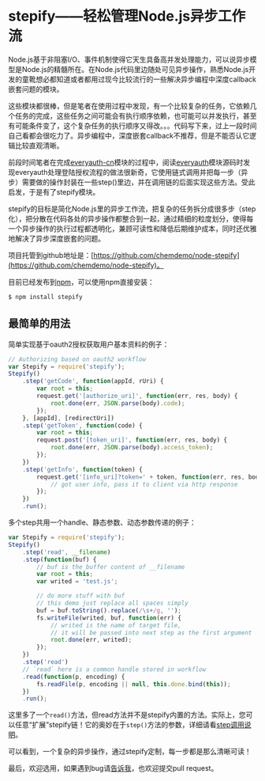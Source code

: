 # stepify——轻松管理Node.js异步工作流

Node.js基于非阻塞I/O、事件机制使得它天生具备高并发处理能力，可以说异步模型是Node.js的精髓所在。在Node.js代码里边随处可见异步操作，熟悉Node.js开发的童靴想必都知道或者都用过现今比较流行的一些解决异步编程中深度callback嵌套问题的模块。

这些模块都很棒，但是笔者在使用过程中发现，有一个比较复杂的任务，它依赖几个任务的完成，这些任务之间可能会有执行顺序依赖，也可能可以并发执行，甚至有可能条件变了，这个复杂任务的执行顺序又得改。。。代码写下来，过上一段时间自己看都会很吃力了。异步编程中，深度嵌套callback不推荐，但是不能否认它逻辑比较直观清晰。

前段时间笔者在完成[everyauth-cn](https://github.com/chemdemo/everyauth-cn)模块的过程中，阅读[everyauth](https://github.com/bnoguchi/everyauth)模块源码时发现everyauth处理登陆授权流程的做法很新奇，它使用链式调用并把每一步（异步）需要做的操作封装在一些step()里边，并在调用链的后面实现这些方法。受此启发，于是有了stepify模块。

stepify的目标是简化Node.js里的异步工作流，把复杂的任务拆分成很多步（step化），把分散在代码各处的异步操作都整合到一起，通过精细的粒度划分，使得每一个异步操作的执行过程都透明化，兼顾可读性和降低后期维护成本，同时还优雅地解决了异步深度嵌套的问题。

项目托管到github地址是：[https://github.com/chemdemo/node-stepify](https://github.com/chemdemo/node-stepify)。

目前已经发布到[npm](https://npmjs.org/package/stepify)，可以使用npm直接安装：

``` javascript
$ npm install stepify
```

## 最简单的用法

简单实现基于oauth2授权获取用户基本资料的例子：

``` javascript
// Authorizing based on oauth2 workflow
var Stepify = require('stepify');
Stepify()
    .step('getCode', function(appId, rUri) {
        var root = this;
        request.get('[authorize_uri]', function(err, res, body) {
            root.done(err, JSON.parse(body).code);
        });
    }, [appId], [redirectUri])
    .step('getToken', function(code) {
        var root = this;
        request.post('[token_uri]', function(err, res, body) {
            root.done(err, JSON.parse(body).access_token);
        });
    })
    .step('getInfo', function(token) {
        request.get('[info_uri]?token=' + token, function(err, res, body) {
            // got user info, pass it to client via http response
        });
    })
    .run();
```

多个step共用一个handle、静态参数、动态参数传递的例子：

``` javascript
var Stepify = require('stepify');
Stepify()
    .step('read', __filename)
    .step(function(buf) {
        // buf is the buffer content of __filename
        var root = this;
        var writed = 'test.js';

        // do more stuff with buf
        // this demo just replace all spaces simply
        buf = buf.toString().replace(/\s+/g, '');
        fs.writeFile(writed, buf, function(err) {
            // writed is the name of target file,
            // it will be passed into next step as the first argument
            root.done(err, writed);
        });
    })
    .step('read')
    // `read` here is a common handle stored in workflow
    .read(function(p, encoding) {
        fs.readFile(p, encoding || null, this.done.bind(this));
    })
    .run();
```

这里多了一个`read()`方法，但read方法并不是stepify内置的方法。实际上，您可以任意“扩展”stepify链！它的奥妙在于`step()`方法的参数，详细请看[step调用说明](#step)。

可以看到，一个复杂的异步操作，通过stepify定制，每一步都是那么清晰可读！

最后，欢迎选用，如果遇到bug请[告诉我](https://github.com/chemdemo/node-stepify/issues)，也欢迎提交pull request。
